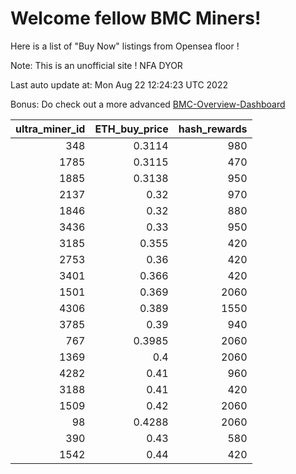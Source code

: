 # Welcome fellow BMC Miners!
Here is a list of "Buy Now" listings from Opensea floor !

Note: This is an unofficial site ! NFA DYOR

Last auto update at: Mon Aug 22 12:24:23 UTC 2022

Bonus: Do check out a more advanced [BMC-Overview-Dashboard](https://dune.com/defifunk/BMC-Overview-Dashboard)


|   ultra_miner_id |   ETH_buy_price |   hash_rewards |
|-----------------:|----------------:|---------------:|
|              348 |          0.3114 |            980 |
|             1785 |          0.3115 |            470 |
|             1885 |          0.3138 |            950 |
|             2137 |          0.32   |            970 |
|             1846 |          0.32   |            880 |
|             3436 |          0.33   |            950 |
|             3185 |          0.355  |            420 |
|             2753 |          0.36   |            420 |
|             3401 |          0.366  |            420 |
|             1501 |          0.369  |           2060 |
|             4306 |          0.389  |           1550 |
|             3785 |          0.39   |            940 |
|              767 |          0.3985 |           2060 |
|             1369 |          0.4    |           2060 |
|             4282 |          0.41   |            960 |
|             3188 |          0.41   |            420 |
|             1509 |          0.42   |           2060 |
|               98 |          0.4288 |           2060 |
|              390 |          0.43   |            580 |
|             1542 |          0.44   |            420 |
